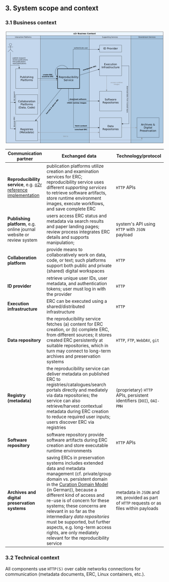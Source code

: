 ## 3. System scope and context

### 3.1 Business context

[![business context](img/3.1-business-context.png)](img/3.1-business-context.png)

Communication partner | Exchanged data | Technology/protocol
--------------------- | ------ | -------
**Reproducibility service**, e.g. [o2r reference implementation](https://o2r.info/results) | publication platforms utilize creation and examination services for ERC; reproducibility service uses different _supporting services_ to retrieve software artifacts, store runtime environment images, execute workflows, and save complete ERC | `HTTP` APIs |
**Publishing platform**, e.g. online journal website or review system | users access ERC status and metadata via search results and paper landing pages; review process integrates ERC details and supports manipulation; | system's API using `HTTP` with `JSON` payload
**Collaboration platform** | provide means to collaboratively work on data, code, or text; such platforms support both public and private (shared) digital workspaces | `HTTP`
**ID provider** | retrieve unique user IDs, user metadata, and authentication tokens; user must log in with the provider | `HTTP`
**Execution infrastructure** | ERC can be executed using a shared/distributed infrastructure | `HTTP`
**Data repository** | the reproducibility service fetches (a) content for ERC creation, or (b) complete ERC, from different sources; it stores created ERC persistently at suitable repositories, which in turn may connect to long-term archives and preservation systems | `HTTP`, `FTP`, `WebDAV`, `git`
**Registry (metadata)** | the reproducibility service can deliver metadata on published ERC to registries/catalogues/search portals directly and mediately via data repositories; the service can also retrieve/harvest contextual metadata during ERC creation to reduce required user inputs; users discover ERC via registries | (proprietary) `HTTP` APIs, persistent identifiers (`DOI`), `OAI-PMH`
**Software repository** | software repository provide software artifacts during ERC creation and store executable runtime environments | `HTTP` APIs
**Archives and digital preservation systems** | saving ERCs in preservation systems includes extended data and metadata management (cf. private/group domain vs. persistent domain in the [Curation Domain Model](http://www.forschungsdaten.org/index.php/Curation_Domain_Model) (in German)), because a different kind of access and re-use is of concern for these systems; these concerns are relevant in so far as the intermediary _data repositories_ must be supported, but further aspects, e.g. long-term access rights, are only mediately relevant for the reproducibility service | metadata in `JSON` and `XML` provided as part of `HTTP` requests or as files within payloads

### 3.2 Technical context

All components use `HTTP(S)` over cable networks connections for communication (metadata documents, ERC, Linux containers, etc.).
